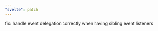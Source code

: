 ```yaml
---
"svelte": patch
---
```


fix: handle event delegation correctly when having sibling event listeners
